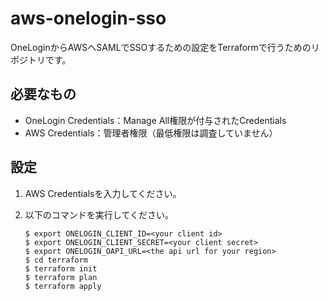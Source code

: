 # aws-onelogin-sso

OneLoginからAWSへSAMLでSSOするための設定をTerraformで行うためのリポジトリです。

## 必要なもの
- OneLogin Credentials：Manage All権限が付与されたCredentials
- AWS Credentials：管理者権限（最低権限は調査していません）


## 設定
1. AWS Credentialsを入力してください。

2. 以下のコマンドを実行してください。
    ```shell
    $ export ONELOGIN_CLIENT_ID=<your client id>
    $ export ONELOGIN_CLIENT_SECRET=<your client secret>
    $ export ONELOGIN_OAPI_URL=<the api url for your region>
    $ cd terraform
    $ terraform init
    $ terraform plan
    $ terraform apply
    ```